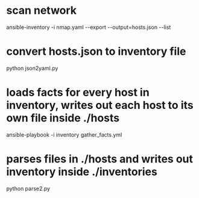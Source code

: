 # scan network

ansible-inventory -i nmap.yaml --export --output=hosts.json --list

# convert hosts.json to inventory file

python json2yaml.py

# loads facts for every host in inventory, writes out each host to its own file inside ./hosts

ansible-playbook -i inventory gather_facts.yml

# parses files in ./hosts and writes out inventory inside ./inventories

python parse2.py
